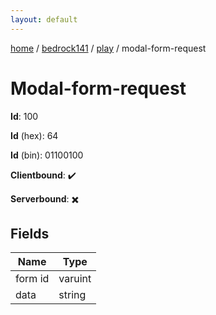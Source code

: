 ```yaml
---
layout: default
---
```


[home](/)  /  [bedrock141](/protocol/bedrock141)  /  [play](/protocol/bedrock141/play)  /  modal-form-request

# Modal-form-request

**Id**: 100

**Id** (hex): 64

**Id** (bin): 01100100

**Clientbound**: ✔️

**Serverbound**: ✖️

## Fields

Name | Type
---|---
form id | varuint
data | string

